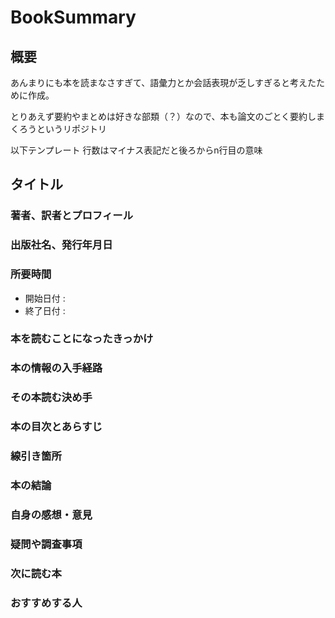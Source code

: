# BookSummary

## 概要

あんまりにも本を読まなさすぎて、語彙力とか会話表現が乏しすぎると考えたために作成。

とりあえず要約やまとめは好きな部類（？）なので、本も論文のごとく要約しまくろうというリポジトリ

以下テンプレート
行数はマイナス表記だと後ろからn行目の意味

<div style="page-break-before:always"></div>

## タイトル

### 著者、訳者とプロフィール

### 出版社名、発行年月日

### 所要時間

- 開始日付 :
- 終了日付 :

### 本を読むことになったきっかけ

### 本の情報の入手経路

### その本読む決め手

### 本の目次とあらすじ

### 線引き箇所

### 本の結論

### 自身の感想・意見

### 疑問や調査事項

### 次に読む本

### おすすめする人
